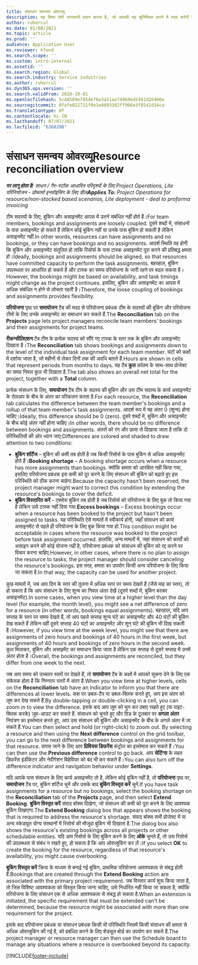```yaml
---
title: संसाधन समन्वय ओवरव्यू
description: यह विषय ऐसी जानकारी प्रदान करता है, जो आपकी यह सुनिश्चित करने में मदद करेगी कि परियोजनाओं के लिए संसाधन बुकिंग और असाइनमेंट संरेखित हैं.
author: ruhercul
ms.date: 01/08/2021
ms.topic: article
ms.prod: ''
audience: Application User
ms.reviewer: kfend
ms.search.scope: ''
ms.custom: intro-internal
ms.assetid: ''
ms.search.region: Global
ms.search.industry: Service industries
ms.author: ruhercul
ms.dyn365.ops.version: ''
ms.search.validFrom: 2020-10-01
ms.openlocfilehash: 5c48589e745dbf6e3a51ae749b9b45491d26406e
ms.sourcegitcommit: 0fafe022731f0e1e8693382ff906e3f8541d34ca
ms.translationtype: HT
ms.contentlocale: hi-IN
ms.lasthandoff: 07/07/2021
ms.locfileid: "6368208"
---
```

# <a name="resource-reconciliation-overview"></a><span data-ttu-id="19694-103">संसाधन समन्वय ओवरव्यू</span><span class="sxs-lookup"><span data-stu-id="19694-103">Resource reconciliation overview</span></span>

<span data-ttu-id="19694-104">_**पर लागू होता है:** साधन / गैर-स्टॉक आधारित परिदृश्यों के लिए Project Operations, Lite परिनियोजन - प्रोफार्मा इनवॉइसिंग के लिए डील_</span><span class="sxs-lookup"><span data-stu-id="19694-104">_**Applies To:** Project Operations for resource/non-stocked based scenarios, Lite deployment - deal to proforma invoicing_</span></span>

<span data-ttu-id="19694-105">टीम सदस्यों के लिए, बुकिंग और असाइनमेंट आपस में उतने संबंधित नहीं होते हैं।</span><span class="sxs-lookup"><span data-stu-id="19694-105">For team members, bookings and assignments are loosely coupled.</span></span> <span data-ttu-id="19694-106">दूसरे शब्दों में, संसाधनों के पास असाइनमेंट हो सकते हैं लेकिन कोई बुकिंग नहीं या उनके पास बुकिंग हो सकती है लेकिन असाइनमेंट नहीं.</span><span class="sxs-lookup"><span data-stu-id="19694-106">In other words, resources can have assignments and no bookings, or they can have bookings and no assignments.</span></span> <span data-ttu-id="19694-107">आदर्श स्थिति वह होगी कि बुकिंग और असाइनमेंट संतुलित हो ताकि रिसोर्स के पास टास्क असाइनमेंट पूरा करने की प्रतिबद्ध क्षमता हो।</span><span class="sxs-lookup"><span data-stu-id="19694-107">Ideally, bookings and assignments should be aligned, so that resources have committed capacity to perform the task assignments.</span></span> <span data-ttu-id="19694-108">बहरहाल, बुकिंग उपलब्धता पर आधारित हो सकते हैं और टास्क का समय परियोजना के जारी रहने पर बदल सकता है।</span><span class="sxs-lookup"><span data-stu-id="19694-108">However, the bookings might be based on availability, and task timings might change as the project continues.</span></span> <span data-ttu-id="19694-109">इसलिए, बुकिंग और असाइनमेंट का आपस में अधिक संबंधित न होने से लोचता रहती है।</span><span class="sxs-lookup"><span data-stu-id="19694-109">Therefore, the loose coupling of bookings and assignments provides flexibility.</span></span>

<span data-ttu-id="19694-110">**परियोजना** पृष्ठ पर **समायोजन** टैब की मदद से परियोजना प्रबंधक टीम के सदस्यों की बुकिंग और परियोजना टीमों के लिए उनके असाइनमेंट का समाधान कर सकते हैं.</span><span class="sxs-lookup"><span data-stu-id="19694-110">The **Reconciliation** tab on the **Projects** page lets project managers reconcile team members' bookings and their assignments for project teams.</span></span>

<span data-ttu-id="19694-111">**रीकन्सीलिएशन** टैब टीम के प्रत्येक सदस्य को सौंपे गए टास्क के स्तर तक के बुकिंग और असाइनमेंट दिखाता है।</span><span class="sxs-lookup"><span data-stu-id="19694-111">The **Reconciliation** tab shows bookings and assignments down to the level of the individual task assignment for each team member.</span></span> <span data-ttu-id="19694-112">घंटों को कक्षों में दर्शाया जाता है, जो महीनों से लेकर दिनों तक की अवधि बताते हैं.</span><span class="sxs-lookup"><span data-stu-id="19694-112">Hours are shown in cells that represent periods from months to days.</span></span> <span data-ttu-id="19694-113">यह टैब **कुल** कॉलम के साथ-साथ प्रोजेक्ट का समग्र निवल कुल भी दिखाता है.</span><span class="sxs-lookup"><span data-stu-id="19694-113">The tab also shows an overall net total for the project, together with a **Total** column.</span></span>

<span data-ttu-id="19694-114">प्रत्येक संसाधन के लिए, **समायोजन** टैब टीम के सदस्य की बुकिंग और उस टीम सदस्य के कार्य असाइनमेंट के रोलअप के बीच के अंतर का परिकलन करता है.</span><span class="sxs-lookup"><span data-stu-id="19694-114">For each resource, the **Reconciliation** tab calculates the difference between the team member's bookings and a rollup of that team member's task assignments.</span></span> <span data-ttu-id="19694-115">आदर्श रूप में यह अंतर 0 (शून्य) होना चाहिए।</span><span class="sxs-lookup"><span data-stu-id="19694-115">Ideally, this difference should be 0 (zero).</span></span> <span data-ttu-id="19694-116">दूसरे शब्दों में, बुकिंग और असाइनमेंट के बीच कोई अंतर नहीं होना चाहिए।</span><span class="sxs-lookup"><span data-stu-id="19694-116">In other words, there should be no difference between bookings and assignments.</span></span> <span data-ttu-id="19694-117">अंतरों को रंग और छाया से दिखाया जाता है ताकि दो परिस्थितियों की ओर ध्यान जाए:</span><span class="sxs-lookup"><span data-stu-id="19694-117">Differences are colored and shaded to draw attention to two conditions:</span></span>

- <span data-ttu-id="19694-118">**बुकिंग शॉर्टेज** – बुकिंग की कमी तब होती है जब किसी रिसोर्स के पास बुकिंग से अधिक असाइनमेंट होते हैं।</span><span class="sxs-lookup"><span data-stu-id="19694-118">**Booking shortage** – A booking shortage occurs when a resource has more assignments than bookings.</span></span> <span data-ttu-id="19694-119">क्योंकि क्षमता को आरक्षित नहीं किया गया, इसलिए परियोजना प्रबंधक इस कमी को दूर करने के लिए संसाधन की बुकिंग को बढ़ाते हुए इस परिस्थिति को ठीक करना चाहेगा.</span><span class="sxs-lookup"><span data-stu-id="19694-119">Because the capacity hasn't been reserved, the project manager might want to correct this condition by extending the resource's bookings to cover the deficit.</span></span>
- <span data-ttu-id="19694-120">**बुकिंग विस्तारित करें** – एक्सेस बुकिंग तब होती है जब रिसोर्स को परियोजना के लिए बुक तो किया गया है लेकिन उसे टास्क नहीं दिया गया.</span><span class="sxs-lookup"><span data-stu-id="19694-120">**Excess bookings** – Excess bookings occur when a resource has been booked to the project but hasn't been assigned to tasks.</span></span> <span data-ttu-id="19694-121">यह परिस्थिति ऐसे मामलों में स्वीकार्य होगी, जहाँ संसाधन को कार्य असाइनमेंट से पहले ही परियोजना के लिए बुक किया गया हो.</span><span class="sxs-lookup"><span data-stu-id="19694-121">This condition might be acceptable in cases where the resource was booked to the project before task assignment occurred.</span></span> <span data-ttu-id="19694-122">हालांकि, अन्य मामलों में, जहां संसाधन को कार्यों को असाइन करने की कोई योजना नहीं है, परियोजना प्रबंधक को संसाधन की बुकिंग को रद्द करने पर विचार करना चाहिए.</span><span class="sxs-lookup"><span data-stu-id="19694-122">However, in other cases, where there is no plan to assign the resource to tasks, the project manager should consider canceling the resource's bookings.</span></span> <span data-ttu-id="19694-123">इस तरह, क्षमता का उपयोग किसी अन्य परियोजना के लिए किया जा सकता है.</span><span class="sxs-lookup"><span data-stu-id="19694-123">In that way, the capacity can be used for another project.</span></span>

<span data-ttu-id="19694-124">कुछ मामलों में, जब आप दिन के स्तर की तुलना में अधिक स्तर पर समय देखते हैं (जैसे माह का स्तर), तो हो सकता है कि आप संसाधन के लिए शून्य का निवल अंतर देखें (दूसरे शब्दों में, बुकिंग बराबर असाइनमेंट).</span><span class="sxs-lookup"><span data-stu-id="19694-124">In some cases, when you view time at a higher level than the day level (for example, the month level), you might see a net difference of zero for a resource (in other words, bookings equal assignments).</span></span> <span data-ttu-id="19694-125">बहरहाल, यदि आप सप्ताह के स्तर पर समय देखते हैं, तो आप पहले सप्ताह शून्य घंटे का असाइनमेंट और 40 घंटों की बुकिंग देख सकते हैं लेकिन वहीं दूसरे सप्ताह 40 घंटों का असाइनमेंट और शून् घंटे की बुकिंग भी दिख सकती है।</span><span class="sxs-lookup"><span data-stu-id="19694-125">However, if you view time at the week level, you might see that there are assignments of zero hours and bookings of 40 hours in the first week, but assignments of 40 hours and bookings of zero hours in the second week.</span></span> <span data-ttu-id="19694-126">कुल मिलाकर, बुकिंग और असाइमेंट का समाधान किया जाता है लेकिन एक सप्ताह से दूसरे सप्ताह में उनमें अंतर होता है।</span><span class="sxs-lookup"><span data-stu-id="19694-126">Overall, the bookings and assignments are reconciled, but they differ from one week to the next.</span></span>

<span data-ttu-id="19694-127">जब आप समय को उच्चतर स्तरों पर देखते हैं, तो **समायोजन** टैब के कक्षों में आपको सूचना देने के लिए एक संकेतक होता है कि निम्नतर स्तरों में अंतर है.</span><span class="sxs-lookup"><span data-stu-id="19694-127">When you view time at higher levels, cells on the **Reconciliation** tab have an indicator to inform you that there are differences at lower levels.</span></span> <span data-ttu-id="19694-128">कक्ष पर डबल-टैप या डबल-क्लिक करते हुए, आप इस अंतर को ज़ूम कर देख सकते हैं.</span><span class="sxs-lookup"><span data-stu-id="19694-128">By double-tapping or double-clicking in a cell, you can zoom in to view the difference.</span></span> <span data-ttu-id="19694-129">इसके बाद आप ज़ूम को चुन कर दबाए रखते हुए (या राइट-क्लिक करके) ज़ूम-आउट कर सकते हैं. संसाधन को चुनते हुए और ग्रिड के टूलबार पर **अगला अंतर** नियंत्रण का इस्तेमाल करते हुए, आप उस संसाधन की बुकिंग और असाइनमेंट के बीच के अगले अंतर में जा सकते हैं.</span><span class="sxs-lookup"><span data-stu-id="19694-129">You can then select and hold (or right-click) to zoom out. By selecting a resource and then using the **Next difference** control on the grid toolbar, you can go to the next difference between bookings and assignments for that resource.</span></span> <span data-ttu-id="19694-130">वापस जाने के लिए आप **प्रिवियस डिफरेंस** कंट्रोल का इस्तेमाल कर सकते हैं।</span><span class="sxs-lookup"><span data-stu-id="19694-130">You can then use the **Previous difference** control to go back.</span></span> <span data-ttu-id="19694-131">आप **सेटिंग्स** के तहत डिफरेंस इंडीकेटर और नेवीगेशन बिहेवियर को बंद भी कर सकते हैं।</span><span class="sxs-lookup"><span data-stu-id="19694-131">You can also turn off the difference indicator and navigation behavior under **Settings**.</span></span>

<span data-ttu-id="19694-132">यदि आपके पास संसाधन के लिए कार्य असाइनमेंट तो है, लेकिन कोई बुकिंग नहीं है, तो **परियोजना** पृष्ठ पर, **समायोजन** टैब पर, बुकिंग शॉर्टेज चुनें और उसके बाद **बुकिंग विस्तृत करें** चुनें.</span><span class="sxs-lookup"><span data-stu-id="19694-132">If you have task assignments for a resource but no bookings, select the booking shortage on the **Reconciliation** tab of the **Projects** page, and then select **Extend Booking**.</span></span> <span data-ttu-id="19694-133">**बुकिंग विस्तृत करें** संवाद बॉक्स दिखेगा, जो संसाधन की कमी को पूरा करने के लिए आवश्यक बुकिंग दिखाएगा.</span><span class="sxs-lookup"><span data-stu-id="19694-133">The **Extend Booking** dialog box that appears shows the booking that is required to address the resource's shortage.</span></span> <span data-ttu-id="19694-134">संवाद बॉक्‍स सभी प्रोजेक्ट में या अन्य स्केड्यूल योग्य संस्थानों में रिसोर्स की मौजूदा बुकिंग भी दिखाता है.</span><span class="sxs-lookup"><span data-stu-id="19694-134">The dialog box also shows the resource's existing bookings across all projects or other schedulable entities.</span></span> <span data-ttu-id="19694-135">यदि आप रिसोर्स के लिए बुकिंग करने के लिए **ओके** चुनते हैं, तो उस रिसोर्स की उपलब्धता से संबंध न रखते हुए, हो सकता है कि आप ओवरबुकिंग कर लें।</span><span class="sxs-lookup"><span data-stu-id="19694-135">If you select **OK** to create the booking for the resource, regardless of that resource's availability, you might cause overbooking.</span></span>

<span data-ttu-id="19694-136">**बुकिंग विस्तृत करें** क्रिया के माध्यम से बनाई गई बुकिंग, प्राथमिक परियोजना आवश्यकता से संबद्ध होती हैं.</span><span class="sxs-lookup"><span data-stu-id="19694-136">Bookings that are created through the **Extend Booking** action are associated with the primary project requirement.</span></span> <span data-ttu-id="19694-137">जब विस्तार कार्य शुरू किया जाता है, तो जिस विशिष्ट आवश्यकता को विस्तृत किया जाना चाहिए, उसे निर्धारित नहीं किया जा सकता है, क्योंकि परियोजना के लिए संसाधन एक से अधिक आवश्यकता से संबद्ध हो सकता है.</span><span class="sxs-lookup"><span data-stu-id="19694-137">When an extension is initiated, the specific requirement that must be extended can't be determined, because the resource might be associated with more than one requirement for the project.</span></span>

<span data-ttu-id="19694-138">इसके बाद परियोजना प्रबंधक या संसाधन प्रबंधक किसी भी परिस्थिति जिसमें किसी संसाधन की क्षमता से अधिक ओवरबुकिंग की गई है, को प्रबंधित करने के लिए शेड्यूल बोर्ड का उपयोग कर सकते हैं.</span><span class="sxs-lookup"><span data-stu-id="19694-138">The project manager or resource manager can then use the Schedule board to manage any situations where a resource is overbooked beyond its capacity.</span></span>


[!INCLUDE[footer-include](../includes/footer-banner.md)]